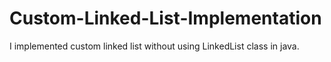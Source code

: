 # Custom-Linked-List-Implementation

I implemented custom linked list without using LinkedList class in java.
